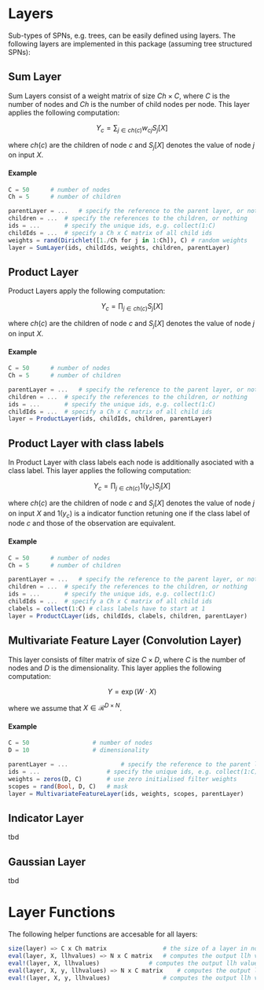 # Layers

Sub-types of SPNs, e.g. trees, can be easily defined using layers. The following layers are implemented in this package (assuming tree structured SPNs):

## Sum Layer
Sum Layers consist of a weight matrix of size $Ch \times C$, where $C$ is the number of nodes and $Ch$ is the number of child nodes per node. This layer applies the following computation:

$$
Y_c = \sum_{j \in ch(c)} w_{cj} S_j[X]
$$

where $ch(c)$ are the children of node $c$ and $S_{j}[X]$ denotes the value of node $j$ on input $X$.

#### Example
```julia
C = 50 		# number of nodes
Ch = 5 		# number of children

parentLayer = ... 	# specify the reference to the parent layer, or nothing
children = ... 	# specify the references to the children, or nothing
ids = ... 		# specify the unique ids, e.g. collect(1:C)
childIds = ... 	# specify a Ch x C matrix of all child ids
weights = rand(Dirichlet([1./Ch for j in 1:Ch]), C) # random weights
layer = SumLayer(ids, childIds, weights, children, parentLayer)

```

## Product Layer
Product Layers apply the following computation:

$$
Y_c = \prod_{j \in ch(c)} S_j[X]
$$

where $ch(c)$ are the children of node $c$ and $S_{j}[X]$ denotes the value of node $j$ on input $X$.

#### Example

```julia
C = 50 		# number of nodes
Ch = 5 		# number of children

parentLayer = ... 	# specify the reference to the parent layer, or nothing
children = ... 	# specify the references to the children, or nothing
ids = ... 		# specify the unique ids, e.g. collect(1:C)
childIds = ... 	# specify a Ch x C matrix of all child ids
layer = ProductLayer(ids, childIds, children, parentLayer)

```

## Product Layer with class labels
In Product Layer with class labels each node is additionally asociated with a class label. This layer applies the following computation:

$$
Y_c = \prod_{j \in ch(c)} \mathcal{1}(y_c)  S_j[X]
$$

where $ch(c)$ are the children of node $c$ and $S_{j}[X]$ denotes the value of node $j$ on input $X$ and $\mathcal{1}(y_c)$ is a indicator function retuning one if the class label of node $c$ and those of the observation are equivalent.

#### Example

```julia
C = 50 		# number of nodes
Ch = 5 		# number of children

parentLayer = ... 	# specify the reference to the parent layer, or nothing
children = ... 	# specify the references to the children, or nothing
ids = ... 		# specify the unique ids, e.g. collect(1:C)
childIds = ... 	# specify a Ch x C matrix of all child ids
clabels = collect(1:C) # class labels have to start at 1
layer = ProductCLayer(ids, childIds, clabels, children, parentLayer)

```

## Multivariate Feature Layer (Convolution Layer)
This layer consists of filter matrix of size $C \times D$, where $C$ is the number of nodes and $D$ is the dimensionality. This layer applies the following computation:

$$
Y = \exp( W \cdot X )
$$

where we assume that $X \in \mathcal{R}^{D \times N}$.

#### Example

```julia
C = 50 					# number of nodes
D = 10 					# dimensionality

parentLayer = ... 				# specify the reference to the parent layer, or nothing
ids = ... 					# specify the unique ids, e.g. collect(1:C)
weights = zeros(D, C)		# use zero initialised filter weights
scopes = rand(Bool, D, C)	# mask
layer = MultivariateFeatureLayer(ids, weights, scopes, parentLayer)

```

## Indicator Layer
tbd

## Gaussian Layer
tbd

# Layer Functions
The following helper functions are accesable for all layers:

```julia
size(layer) => C x Ch matrix				# the size of a layer in nodes x children
eval(layer, X, llhvalues) => N x C matrix 	# computes the output llh values of the layer
eval!(layer, X, llhvalues) 				# computes the output llh values of the layer in-place
eval(layer, X, y, llhvalues) => N x C matrix	# computes the output llh values of the layer conditioned on y
eval!(layer, X, y, llhvalues) 				# computes the output llh values of the layer conditioned on y in-place
```
